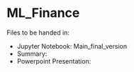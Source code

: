 # ML_Finance

Files to be handed in:
- Jupyter Notebook: Main_final_version 
- Summary: 
- Powerpoint Presentation:
